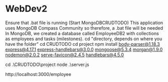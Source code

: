 # WebDev2

Ensure that .bat file is running (Start MongoDBCRUDTODO)
This application uses MongoDB Compass Community so therefore, a .bat file will be needed
In MongoDB, we created a database called EmployeeDB2 with collections as employees and tasks (milestones).
cd "directory, depends on where you have the folder"
cd CRUDTODO
cd project
npm install body-parser@1.18.3 express@4.17.1 express-handlebars@3.0.0 mongoose@5.3.4 morgan@1.9.0 nodemon@2.0.2 serve-favicon@2.4.5 handlebars@4.5.0

cd .\CRUDTODO\project
node .\server.js

http://localhost:3000/employee